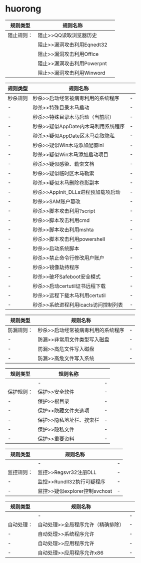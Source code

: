 # huorong

| 规则类型 | 规则名称 |  |
| - | - | - |
|阻止规则：|阻止>>QQ读取浏览器历史||
||阻止>>漏洞攻击利用Eqnedt32||
||阻止>>漏洞攻击利用Office||
||阻止>>漏洞攻击利用Powerpnt||
||阻止>>漏洞攻击利用Winword||


| 规则类型 | 规则名称 |  |
| - | - | - |
| 秒杀规则 | 秒杀>>启动经常被病毒利用的系统程序 | - |
| - | 秒杀>>特殊目录木马启动 | - |
| - | 秒杀>>特殊目录木马启动（当前层） | - |
| - | 秒杀>>疑似AppDate内木马利用系统程序 | - |
| - | 秒杀>>疑似AppDate区木马窃取隐私 | - |
| - | 秒杀>>疑似Win木马添加配置ini | - |
| - | 秒杀>>疑似Win木马添加启动项目 | - |
| - | 秒杀>>疑似感染、勒索文档 | - |
| - | 秒杀>>疑似临时区木马勒索 | - |
| - | 秒杀>>疑似木马删除卷影副本 | - |
| - | 秒杀>>AppInit_DLLs进程预加载项启动 | - |
| - | 秒杀>>SAM账户篡改 | - |
| - | 秒杀>>脚本攻击利用?script | - |
| - | 秒杀>>脚本攻击利用cmd | - |
| - | 秒杀>>脚本攻击利用mshta | - |
| - | 秒杀>>脚本攻击利用powershell | - |
| - | 秒杀>>启动系统脚本 | - |
| - | 秒杀>>禁止命令行修改用户账户 | - |
| - | 秒杀>>镜像劫持程序 | - |
| - | 秒杀>>破坏Safeboot安全模式 | - |
| - | 秒杀>>启动certutil证书远程下载 | - |
| - | 秒杀>>远程下载木马利用certutil | - |
| - |秒杀>>系统进程利用icacls访问控制列表 | - |

| 规则类型 | 规则名称 |  |
| - | - | - |
| 防漏规则： | 秒杀>>启动经常被病毒利用的系统程序 | - |
| - | 防漏>>非常用文件类型写入磁盘 | - |
| - | 防漏>>高危文件写入磁盘 | - |
| - | 防漏>>高危文件写入系统 | - |


| 规则类型 | 规则名称 |  |
| - | - | - |
|  | - | - |
| 保护规则： | 保护>>安全软件 | - |
| - | 保护>>根目录 | - |
| - | 保护>>隐藏文件夹选项 | - |
| - | 保护>>隐私地址栏、搜索栏 | - |
| - | 保护>>隐私文件 | - |
| - | 保护>>重要资料 | - |

| 规则类型 | 规则名称 |  |
| - | - | - |
|  | - | - |
| 监控规则： | 监控>>Regsvr32注册DLL| - |
| - | 监控>>Rundll32执行可疑程序| - |
| - | 监控>>疑似explorer控制svchost | - |

| 规则类型 | 规则名称 |  |
| - | - | - |
|  | - | - |
| 自动处理： | 自动处理>>全局程序允许（精确排除） | - |
| - | 自动处理>>系统程序允许 | - |
| - | 自动处理>>应用程序允许 | - |
| - | 自动处理>>应用程序允许x86 | - |
























